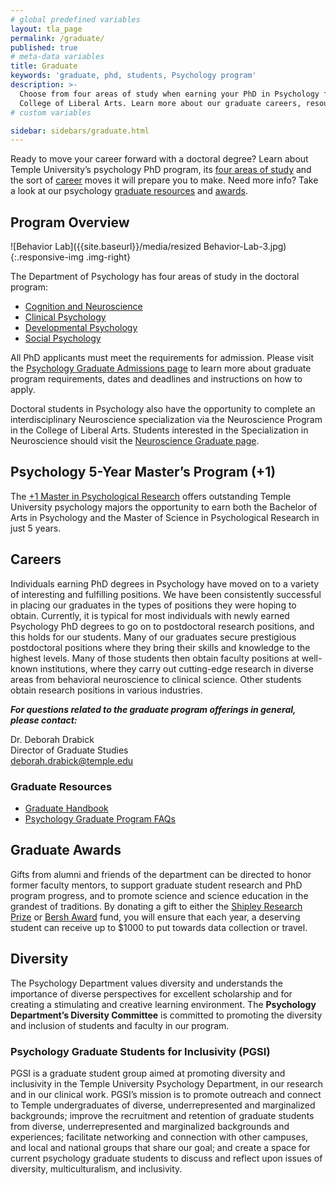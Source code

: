 ```yaml
---
# global predefined variables
layout: tla_page
permalink: /graduate/
published: true
# meta-data variables
title: Graduate
keywords: 'graduate, phd, students, Psychology program'
description: >-
  Choose from four areas of study when earning your PhD in Psychology from Temple University’s 
  College of Liberal Arts. Learn more about our graduate careers, resources, and awards.
# custom variables

sidebar: sidebars/graduate.html   
---
```

Ready to move your career forward with a doctoral degree? Learn about Temple University’s psychology PhD program, its [four areas of study](#programs-overview) and the sort of [career](#careers) moves it will prepare you to make. Need more info? Take a look at our psychology [graduate resources](#graduate-resources) and [awards](#graduate-awards).

## Program Overview
![Behavior Lab]({{site.baseurl}}/media/resized Behavior-Lab-3.jpg){:.responsive-img .img-right}

The Department of Psychology has four areas of study in the doctoral program:

- [Cognition and Neuroscience](https://www.cla.temple.edu/psychology/graduate/cognition-and-neuroscience/)<br>
- [Clinical Psychology](https://www.cla.temple.edu/psychology/graduate/clinical-psychology)<br>
- [Developmental Psychology](https://www.cla.temple.edu/psychology/graduate/developmental-psychology)<br>
- [Social Psychology](https://www.cla.temple.edu/psychology/graduate/social-psychology)<br>

All PhD applicants must meet the requirements for admission. Please visit the [Psychology Graduate Admissions page](https://www.temple.edu/academics/degree-programs/psychology-phd-la-psy-phd/cla-psychology-phd-admissions) to learn more about graduate program requirements, dates and deadlines and instructions on how to apply.

Doctoral students in Psychology also have the opportunity to complete an interdisciplinary Neuroscience specialization via the Neuroscience Program in the College of Liberal Arts. Students interested in the Specialization in Neuroscience should visit the [Neuroscience Graduate page](https://www.cla.temple.edu/neuroscience/graduate/).

## Psychology 5-Year Master’s Program (+1)
The [+1 Master in Psychological Research](https://www.temple.edu/academics/degree-programs/psychological-research-ms-la-psyr-ms) offers outstanding Temple University psychology majors the opportunity to earn both the Bachelor of Arts in Psychology and the Master of Science in Psychological Research in just 5 years.

## Careers
Individuals earning PhD degrees in Psychology have moved on to a variety of interesting and fulfilling positions. We have been consistently successful in placing our graduates in the types of positions they were hoping to obtain. Currently, it is typical for most individuals with newly earned Psychology PhD degrees to go on to postdoctoral research positions, and this holds for our students. Many of our graduates secure prestigious postdoctoral positions where they bring their skills and knowledge to the highest levels. Many of those students then obtain faculty positions at well-known institutions, where they carry out cutting-edge research in diverse areas from behavioral neuroscience to clinical science. Other students obtain research positions in various industries.

**_For questions related to the graduate program offerings in general, please contact:_**

Dr. Deborah Drabick<br/>
Director of Graduate Studies<br/>
[deborah.drabick@temple.edu](mailto:deborah.drabick@temple.edu)<br/>

### Graduate Resources
- [Graduate Handbook](https://docs.google.com/document/d/1hoxVN1ol7ZGB10_9N0k8yVxkRDJLcMVYGTp-Nwgbm94/edit?usp=sharing)
- [Psychology Graduate Program FAQs](https://docs.google.com/document/d/1C8k-NlsbcRW-5dyNJdiUJ1cqpUFsR_ba4Y1CLbN-COs/edit?usp=sharing)

## Graduate Awards
Gifts from alumni and friends of the department can be directed to honor former faculty mentors, to support graduate student research and PhD program progress, and to promote science and science education in the grandest of traditions. By donating a gift to either the [Shipley Research Prize](https://docs.google.com/document/d/12GfNkpR1of_akLzA9sY_U6F_m9_YXGKMOo_Yl6BYDqM/edit?usp=sharing) or [Bersh Award](https://docs.google.com/document/d/1BHIq950hysD2EpMVrJ1s-Vhd-eaS8d2lH3b207wRuU4/edit?usp=sharing) fund, you will ensure that each year, a deserving student can receive up to $1000 to put towards data collection or travel.

## Diversity
The Psychology Department values diversity and understands the importance of diverse perspectives for excellent scholarship and for creating a stimulating and creative learning environment. The **Psychology Department’s Diversity Committee** is committed to promoting the diversity and inclusion of students and faculty in our program. 

### Psychology Graduate Students for Inclusivity (PGSI)
PGSI is a graduate student group aimed at promoting diversity and inclusivity in the Temple University Psychology Department, in our research and in our clinical work. PGSI’s mission is to promote outreach and connect to Temple undergraduates of diverse, underrepresented and marginalized backgrounds; improve the recruitment and retention of graduate students from diverse, underrepresented and marginalized backgrounds and experiences; facilitate networking and connection with other campuses, and local and national groups that share our goal; and create a space for current psychology graduate students to discuss and reflect upon issues of diversity, multiculturalism, and inclusivity. 
